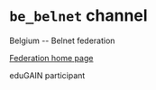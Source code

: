 # `be_belnet` channel

Belgium -- Belnet federation

[Federation home page](http://federation.belnet.be/)

eduGAIN participant

